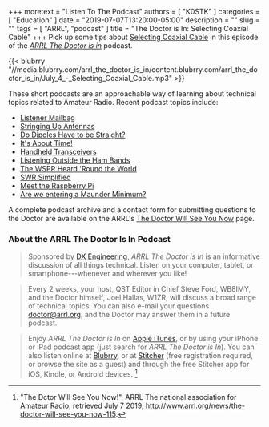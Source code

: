 +++
moretext = "Listen To The Podcast"
authors = [ "K0STK" ]
categories = [ "Education" ]
date = "2019-07-07T13:20:00-05:00"
description = ""
slug = ""
tags = [ "ARRL", "podcast" ]
title = "The Doctor is In: Selecting Coaxial Cable"
+++
Pick up some tips about
[Selecting Coaxial Cable](https://www.blubrry.com/arrl_the_doctor_is_in/45250204/selecting-coaxial-cable/)
in this episode of the
[*ARRL The Doctor is in*](http://www.arrl.org/doctor/) podcast. 
<!--more-->

{{< blubrry "//media.blubrry.com/arrl_the_doctor_is_in/content.blubrry.com/arrl_the_doctor_is_in/July_4_-_Selecting_Coaxial_Cable.mp3" >}}

These short podcasts are an approachable way of learning about technical
topics related to Amateur Radio. Recent podcast topics include:

* [Listener Mailbag](https://www.blubrry.com/arrl_the_doctor_is_in/44472068/arrls-the-doctor-is-in-listener-mailbag/)
* [Stringing Up Antennas](https://www.blubrry.com/arrl_the_doctor_is_in/44471836/arrls-the-doctor-is-in-stringing-up-antennas/)
* [Do Dipoles Have to be Straight?](https://www.blubrry.com/arrl_the_doctor_is_in/43836735/do-dipoles-have-to-be-straight/)
* [It's About Time!](https://www.blubrry.com/arrl_the_doctor_is_in/43815792/its-about-time/)
* [Handheld Transceivers](https://www.blubrry.com/arrl_the_doctor_is_in/42685410/handheld-transceivers/)
* [Listening Outside the Ham Bands](https://www.blubrry.com/arrl_the_doctor_is_in/42685409/listening-outside-the-ham-bands/)
* [The WSPR Heard 'Round the World](https://www.blubrry.com/arrl_the_doctor_is_in/42148578/the-wspr-heard-round-the-world/)
* [SWR Simplified](https://www.blubrry.com/arrl_the_doctor_is_in/42026223/swr-simplified/)
* [Meet the Raspberry Pi](https://www.blubrry.com/arrl_the_doctor_is_in/41981724/meet-the-raspberry-pi/)
* [Are we entering a Maunder Minimum?](https://www.blubrry.com/arrl_the_doctor_is_in/41574941/are-we-entering-a-maunder-minimum/)

A complete podcast archive and a contact form for submitting questions
to the Doctor are available on the ARRL's
[The Doctor Will See You Now](http://www.arrl.org/doctor) page.

### About the ARRL The Doctor Is In Podcast

>Sponsored by [DX Engineering](http://www.dxengineering.com/),
*ARRL The Doctor is In* is an informative discussion of all things
technical. Listen on your computer, tablet, or smartphone---whenever and
wherever you like!

>Every 2 weeks, your host, QST Editor in Chief Steve Ford, WB8IMY, and the
Doctor himself, Joel Hallas, W1ZR, will discuss a broad range of technical
topics. You can also e-mail your questions
[doctor@arrl.org](mailto:doctor@arrl.org),
and the Doctor may answer them in a future podcast.

>Enjoy
*ARRL The Doctor is In* on
[Apple iTunes](https://itunes.apple.com/us/podcast/arrl-the-doctor-is-in/id1096749595?mt=2()),
or by using your iPhone or iPad podcast app (just search for
*ARRL The Doctor is In*). You can also listen online at
[Blubrry](https://www.blubrry.com/arrl_the_doctor_is_in/),
or at
[Stitcher](https://www.stitcher.com/)
(free registration required, or browse the site as a guest) and through
the free Stitcher app for iOS, Kindle, or Android devices. [^1]

[^1]: "The Dctor Will See You Now!", ARRL The national association for Amateur Radio, retrieved July 7 2019, http://www.arrl.org/news/the-doctor-will-see-you-now-115.
